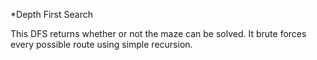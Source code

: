 *Depth First Search

This DFS returns whether or not the maze can be solved.
It brute forces every possible route using simple recursion.
